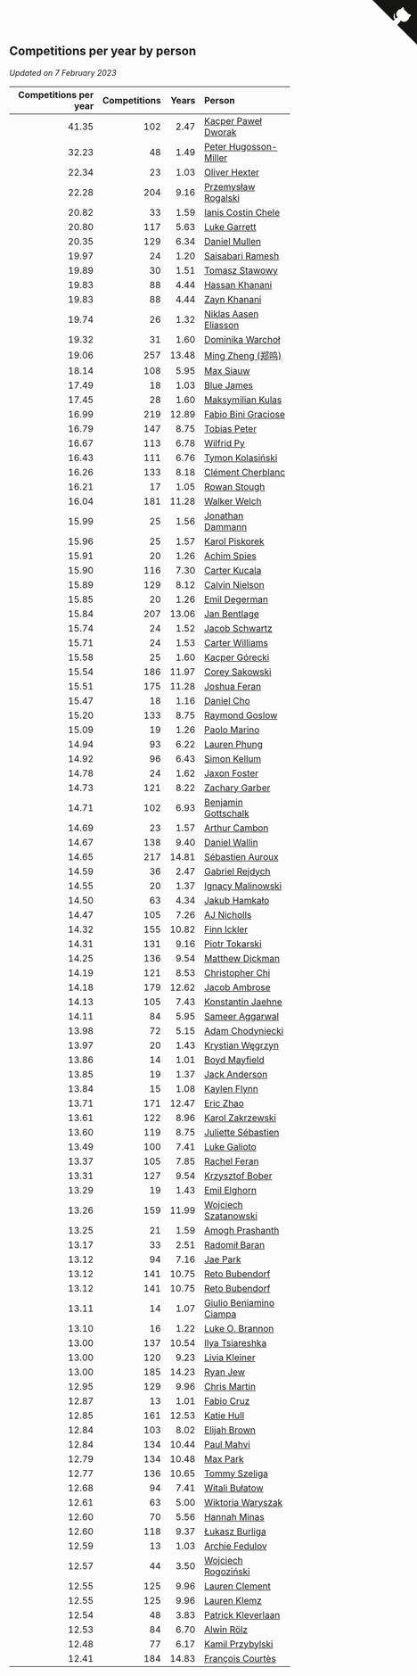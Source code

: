 ## Competitions per year by person

*Updated on  7 February 2023*

| Competitions per year | Competitions | Years | Person |
| ---: | ---: | ---: | :--- |
| 41.35 | 102 | 2.47 | [Kacper Paweł Dworak](https://www.worldcubeassociation.org/persons/2020DWOR01) |
| 32.23 | 48 | 1.49 | [Peter Hugosson-Miller](https://www.worldcubeassociation.org/persons/2021HUGO01) |
| 22.34 | 23 | 1.03 | [Oliver Hexter](https://www.worldcubeassociation.org/persons/2022HEXT01) |
| 22.28 | 204 | 9.16 | [Przemysław Rogalski](https://www.worldcubeassociation.org/persons/2013ROGA02) |
| 20.82 | 33 | 1.59 | [Ianis Costin Chele](https://www.worldcubeassociation.org/persons/2021CHEL01) |
| 20.80 | 117 | 5.63 | [Luke Garrett](https://www.worldcubeassociation.org/persons/2017GARR05) |
| 20.35 | 129 | 6.34 | [Daniel Mullen](https://www.worldcubeassociation.org/persons/2016MULL04) |
| 19.97 | 24 | 1.20 | [Saisabari Ramesh](https://www.worldcubeassociation.org/persons/2021RAME01) |
| 19.89 | 30 | 1.51 | [Tomasz Stawowy](https://www.worldcubeassociation.org/persons/2021STAW01) |
| 19.83 | 88 | 4.44 | [Hassan Khanani](https://www.worldcubeassociation.org/persons/2018KHAN26) |
| 19.83 | 88 | 4.44 | [Zayn Khanani](https://www.worldcubeassociation.org/persons/2018KHAN28) |
| 19.74 | 26 | 1.32 | [Niklas Aasen Eliasson](https://www.worldcubeassociation.org/persons/2021ELIA01) |
| 19.32 | 31 | 1.60 | [Dominika Warchoł](https://www.worldcubeassociation.org/persons/2021WARC01) |
| 19.06 | 257 | 13.48 | [Ming Zheng (郑鸣)](https://www.worldcubeassociation.org/persons/2009ZHEN11) |
| 18.14 | 108 | 5.95 | [Max Siauw](https://www.worldcubeassociation.org/persons/2017SIAU02) |
| 17.49 | 18 | 1.03 | [Blue James](https://www.worldcubeassociation.org/persons/2022JAME01) |
| 17.45 | 28 | 1.60 | [Maksymilian Kulas](https://www.worldcubeassociation.org/persons/2021KULA02) |
| 16.99 | 219 | 12.89 | [Fabio Bini Graciose](https://www.worldcubeassociation.org/persons/2010GRAC02) |
| 16.79 | 147 | 8.75 | [Tobias Peter](https://www.worldcubeassociation.org/persons/2014PETE03) |
| 16.67 | 113 | 6.78 | [Wilfrid Py](https://www.worldcubeassociation.org/persons/2016PYWI01) |
| 16.43 | 111 | 6.76 | [Tymon Kolasiński](https://www.worldcubeassociation.org/persons/2016KOLA02) |
| 16.26 | 133 | 8.18 | [Clément Cherblanc](https://www.worldcubeassociation.org/persons/2014CHER05) |
| 16.21 | 17 | 1.05 | [Rowan Stough](https://www.worldcubeassociation.org/persons/2022STOU01) |
| 16.04 | 181 | 11.28 | [Walker Welch](https://www.worldcubeassociation.org/persons/2011WELC01) |
| 15.99 | 25 | 1.56 | [Jonathan Dammann](https://www.worldcubeassociation.org/persons/2021DAMM01) |
| 15.96 | 25 | 1.57 | [Karol Piskorek](https://www.worldcubeassociation.org/persons/2021PISK01) |
| 15.91 | 20 | 1.26 | [Achim Spies](https://www.worldcubeassociation.org/persons/2021SPIE01) |
| 15.90 | 116 | 7.30 | [Carter Kucala](https://www.worldcubeassociation.org/persons/2015KUCA01) |
| 15.89 | 129 | 8.12 | [Calvin Nielson](https://www.worldcubeassociation.org/persons/2014NIEL03) |
| 15.85 | 20 | 1.26 | [Emil Degerman](https://www.worldcubeassociation.org/persons/2021DEGE01) |
| 15.84 | 207 | 13.06 | [Jan Bentlage](https://www.worldcubeassociation.org/persons/2010BENT01) |
| 15.74 | 24 | 1.52 | [Jacob Schwartz](https://www.worldcubeassociation.org/persons/2021SCHW01) |
| 15.71 | 24 | 1.53 | [Carter Williams](https://www.worldcubeassociation.org/persons/2021WILL06) |
| 15.58 | 25 | 1.60 | [Kacper Górecki](https://www.worldcubeassociation.org/persons/2021GORE01) |
| 15.54 | 186 | 11.97 | [Corey Sakowski](https://www.worldcubeassociation.org/persons/2011SAKO01) |
| 15.51 | 175 | 11.28 | [Joshua Feran](https://www.worldcubeassociation.org/persons/2011FERA01) |
| 15.47 | 18 | 1.16 | [Daniel Cho](https://www.worldcubeassociation.org/persons/2021CHOD01) |
| 15.20 | 133 | 8.75 | [Raymond Goslow](https://www.worldcubeassociation.org/persons/2014GOSL01) |
| 15.09 | 19 | 1.26 | [Paolo Marino](https://www.worldcubeassociation.org/persons/2021MARI04) |
| 14.94 | 93 | 6.22 | [Lauren Phung](https://www.worldcubeassociation.org/persons/2016PHUN02) |
| 14.92 | 96 | 6.43 | [Simon Kellum](https://www.worldcubeassociation.org/persons/2016KELL12) |
| 14.78 | 24 | 1.62 | [Jaxon Foster](https://www.worldcubeassociation.org/persons/2021FOST01) |
| 14.73 | 121 | 8.22 | [Zachary Garber](https://www.worldcubeassociation.org/persons/2014GARB01) |
| 14.71 | 102 | 6.93 | [Benjamin Gottschalk](https://www.worldcubeassociation.org/persons/2016GOTT01) |
| 14.69 | 23 | 1.57 | [Arthur Cambon](https://www.worldcubeassociation.org/persons/2021CAMB01) |
| 14.67 | 138 | 9.40 | [Daniel Wallin](https://www.worldcubeassociation.org/persons/2013WALL03) |
| 14.65 | 217 | 14.81 | [Sébastien Auroux](https://www.worldcubeassociation.org/persons/2008AURO01) |
| 14.59 | 36 | 2.47 | [Gabriel Rejdych](https://www.worldcubeassociation.org/persons/2020REJD01) |
| 14.55 | 20 | 1.37 | [Ignacy Malinowski](https://www.worldcubeassociation.org/persons/2021MALI02) |
| 14.50 | 63 | 4.34 | [Jakub Hamkało](https://www.worldcubeassociation.org/persons/2018HAMK01) |
| 14.47 | 105 | 7.26 | [AJ Nicholls](https://www.worldcubeassociation.org/persons/2015NICH04) |
| 14.32 | 155 | 10.82 | [Finn Ickler](https://www.worldcubeassociation.org/persons/2012ICKL01) |
| 14.31 | 131 | 9.16 | [Piotr Tokarski](https://www.worldcubeassociation.org/persons/2013TOKA01) |
| 14.25 | 136 | 9.54 | [Matthew Dickman](https://www.worldcubeassociation.org/persons/2013DICK01) |
| 14.19 | 121 | 8.53 | [Christopher Chi](https://www.worldcubeassociation.org/persons/2014CHIC01) |
| 14.18 | 179 | 12.62 | [Jacob Ambrose](https://www.worldcubeassociation.org/persons/2010AMBR01) |
| 14.13 | 105 | 7.43 | [Konstantin Jaehne](https://www.worldcubeassociation.org/persons/2015JAEH01) |
| 14.11 | 84 | 5.95 | [Sameer Aggarwal](https://www.worldcubeassociation.org/persons/2017AGGA01) |
| 13.98 | 72 | 5.15 | [Adam Chodyniecki](https://www.worldcubeassociation.org/persons/2017CHOD02) |
| 13.97 | 20 | 1.43 | [Krystian Węgrzyn](https://www.worldcubeassociation.org/persons/2021WEGR01) |
| 13.86 | 14 | 1.01 | [Boyd Mayfield](https://www.worldcubeassociation.org/persons/2022MAYF01) |
| 13.85 | 19 | 1.37 | [Jack Anderson](https://www.worldcubeassociation.org/persons/2021ANDE05) |
| 13.84 | 15 | 1.08 | [Kaylen Flynn](https://www.worldcubeassociation.org/persons/2022FLYN01) |
| 13.71 | 171 | 12.47 | [Eric Zhao](https://www.worldcubeassociation.org/persons/2010ZHAO19) |
| 13.61 | 122 | 8.96 | [Karol Zakrzewski](https://www.worldcubeassociation.org/persons/2014ZAKR01) |
| 13.60 | 119 | 8.75 | [Juliette Sébastien](https://www.worldcubeassociation.org/persons/2014SEBA01) |
| 13.49 | 100 | 7.41 | [Luke Galioto](https://www.worldcubeassociation.org/persons/2015GALI02) |
| 13.37 | 105 | 7.85 | [Rachel Feran](https://www.worldcubeassociation.org/persons/2015FERA01) |
| 13.31 | 127 | 9.54 | [Krzysztof Bober](https://www.worldcubeassociation.org/persons/2013BOBE01) |
| 13.29 | 19 | 1.43 | [Emil Elghorn](https://www.worldcubeassociation.org/persons/2021ELGH01) |
| 13.26 | 159 | 11.99 | [Wojciech Szatanowski](https://www.worldcubeassociation.org/persons/2011SZAT01) |
| 13.25 | 21 | 1.59 | [Amogh Prashanth](https://www.worldcubeassociation.org/persons/2021PRAS01) |
| 13.17 | 33 | 2.51 | [Radomił Baran](https://www.worldcubeassociation.org/persons/2020BARA02) |
| 13.12 | 94 | 7.16 | [Jae Park](https://www.worldcubeassociation.org/persons/2015PARK24) |
| 13.12 | 141 | 10.75 | [Reto Bubendorf](https://www.worldcubeassociation.org/persons/2012BUBE01) |
| 13.12 | 141 | 10.75 | [Reto Bubendorf](https://www.worldcubeassociation.org/persons/2012BUBE01) |
| 13.11 | 14 | 1.07 | [Giulio Beniamino Ciampa](https://www.worldcubeassociation.org/persons/2022CIAM01) |
| 13.10 | 16 | 1.22 | [Luke O. Brannon](https://www.worldcubeassociation.org/persons/2021BRAN02) |
| 13.00 | 137 | 10.54 | [Ilya Tsiareshka](https://www.worldcubeassociation.org/persons/2012TERE01) |
| 13.00 | 120 | 9.23 | [Livia Kleiner](https://www.worldcubeassociation.org/persons/2013KLEI03) |
| 13.00 | 185 | 14.23 | [Ryan Jew](https://www.worldcubeassociation.org/persons/2008JEWR01) |
| 12.95 | 129 | 9.96 | [Chris Martin](https://www.worldcubeassociation.org/persons/2013MART03) |
| 12.87 | 13 | 1.01 | [Fabio Cruz](https://www.worldcubeassociation.org/persons/2022CRUZ01) |
| 12.85 | 161 | 12.53 | [Katie Hull](https://www.worldcubeassociation.org/persons/2010HULL01) |
| 12.84 | 103 | 8.02 | [Elijah Brown](https://www.worldcubeassociation.org/persons/2015BROW03) |
| 12.84 | 134 | 10.44 | [Paul Mahvi](https://www.worldcubeassociation.org/persons/2012MAHV01) |
| 12.79 | 134 | 10.48 | [Max Park](https://www.worldcubeassociation.org/persons/2012PARK03) |
| 12.77 | 136 | 10.65 | [Tommy Szeliga](https://www.worldcubeassociation.org/persons/2012SZEL01) |
| 12.68 | 94 | 7.41 | [Witali Bułatow](https://www.worldcubeassociation.org/persons/2015BUAT01) |
| 12.61 | 63 | 5.00 | [Wiktoria Waryszak](https://www.worldcubeassociation.org/persons/2018WARY01) |
| 12.60 | 70 | 5.56 | [Hannah Minas](https://www.worldcubeassociation.org/persons/2017MINA04) |
| 12.60 | 118 | 9.37 | [Łukasz Burliga](https://www.worldcubeassociation.org/persons/2013BURL01) |
| 12.59 | 13 | 1.03 | [Archie Fedulov](https://www.worldcubeassociation.org/persons/2022FEDU01) |
| 12.57 | 44 | 3.50 | [Wojciech Rogoziński](https://www.worldcubeassociation.org/persons/2019ROGO04) |
| 12.55 | 125 | 9.96 | [Lauren Clement](https://www.worldcubeassociation.org/persons/2013KLEM01) |
| 12.55 | 125 | 9.96 | [Lauren Klemz](https://www.worldcubeassociation.org/persons/2013KLEM01) |
| 12.54 | 48 | 3.83 | [Patrick Kleverlaan](https://www.worldcubeassociation.org/persons/2019KLEV01) |
| 12.53 | 84 | 6.70 | [Alwin Rölz](https://www.worldcubeassociation.org/persons/2016ROLZ01) |
| 12.48 | 77 | 6.17 | [Kamil Przybylski](https://www.worldcubeassociation.org/persons/2016PRZY01) |
| 12.41 | 184 | 14.83 | [François Courtès](https://www.worldcubeassociation.org/persons/2008COUR01) |


<a href="https://github.com/jonatanklosko/wca_statistics" class="github-corner" aria-label="View source on Github"><svg width="80" height="80" viewBox="0 0 250 250" style="fill:#151513; color:#fff; position: absolute; top: 0; border: 0; right: 0;" aria-hidden="true"><path d="M0,0 L115,115 L130,115 L142,142 L250,250 L250,0 Z"></path><path d="M128.3,109.0 C113.8,99.7 119.0,89.6 119.0,89.6 C122.0,82.7 120.5,78.6 120.5,78.6 C119.2,72.0 123.4,76.3 123.4,76.3 C127.3,80.9 125.5,87.3 125.5,87.3 C122.9,97.6 130.6,101.9 134.4,103.2" fill="currentColor" style="transform-origin: 130px 106px;" class="octo-arm"></path><path d="M115.0,115.0 C114.9,115.1 118.7,116.5 119.8,115.4 L133.7,101.6 C136.9,99.2 139.9,98.4 142.2,98.6 C133.8,88.0 127.5,74.4 143.8,58.0 C148.5,53.4 154.0,51.2 159.7,51.0 C160.3,49.4 163.2,43.6 171.4,40.1 C171.4,40.1 176.1,42.5 178.8,56.2 C183.1,58.6 187.2,61.8 190.9,65.4 C194.5,69.0 197.7,73.2 200.1,77.6 C213.8,80.2 216.3,84.9 216.3,84.9 C212.7,93.1 206.9,96.0 205.4,96.6 C205.1,102.4 203.0,107.8 198.3,112.5 C181.9,128.9 168.3,122.5 157.7,114.1 C157.9,116.9 156.7,120.9 152.7,124.9 L141.0,136.5 C139.8,137.7 141.6,141.9 141.8,141.8 Z" fill="currentColor" class="octo-body"></path></svg></a><style>.github-corner:hover .octo-arm{animation:octocat-wave 560ms ease-in-out}@keyframes octocat-wave{0%,100%{transform:rotate(0)}20%,60%{transform:rotate(-25deg)}40%,80%{transform:rotate(10deg)}}@media (max-width:500px){.github-corner:hover .octo-arm{animation:none}.github-corner .octo-arm{animation:octocat-wave 560ms ease-in-out}}</style>
